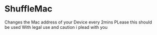 # ShuffleMac
Changes the Mac address of your Device every 2mins 
PLease this should be used With legal use and caution i plead with you 
